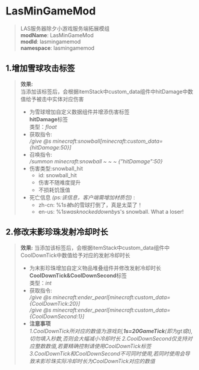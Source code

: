 # LasMinGameMod

> LAS服务器除夕小游戏服务端拓展模组  
> **modName**: LasMinGameMod  
> **modId**: lasmingamemod  
> **namespace**: lasmingamemod

## 1.增加雪球攻击标签
> **效果:**  
> 当添加该标签后，会根据itemStack中custom_data组件中hitDamage中数值给予被击中实体对应伤害
> - 为雪球增加自定义数据组件并增添伤害标签  
> **hitDamage**标签  
> 类型：*float*
> - 获取指令:  
> */give @s minecraft:snowball[minecraft:custom_data={hitDamage:50}]*
> - 召唤指令:  
> */summon minecraft:snowball ~ ~ ~ {"hitDamage":50}*
> - 伤害类型:snowball_hit
>   - id: snowball_hit 
>   - 伤害不随难度提升
>   - 不损耗饥饿值
> - 死亡信息 *(ps:该信息，客户端需增加材质包)* :
>   - zh-cn: %1$s被%2$s的雪球打倒了，真是太菜了！
>   - en-us: %1$s was knocked down by %2$s's snowball. What a loser!

## 2.修改末影珍珠发射冷却时长
> **效果:**
> 当添加该标签后，会根据itemStack中custom_data组件中CoolDownTick中数值给予对应的发射冷却时长
> - 为末影珍珠增加自定义物品堆叠组件并修改发射冷却时长   
> **CoolDownTick&CoolDownSecond**标签  
> 类型：*int*
> - 获取指令:  
> */give @s minecraft:ender_pearl[minecraft:custom_data={CoolDownTick:20}]*  
> */give @s minecraft:ender_pearl[minecraft:custom_data={CoolDownSecond:1}]*
> - **注意事项**   
> *1.CoolDownTick所对应的数值为游戏刻,**1s=20GameTick**(即为gt或t),切勿填入秒数,否则会大幅减小冷却时长*
> *2.CoolDownSecond仅支持对应整数数值,若要精确控制请使用CoolDownTick标签*  
> *3.CoolDownTick和CoolDownSecond不可同时使用,若同时使用会导致末影珍珠实际冷却时长为CoolDownTick对应的数值*